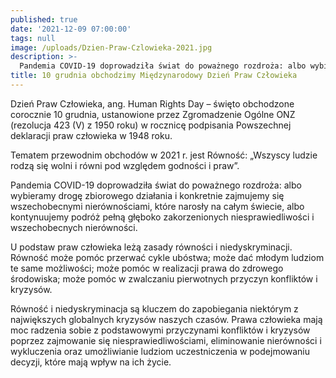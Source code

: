 ```yaml
---
published: true
date: '2021-12-09 07:00:00'
tags: null
image: /uploads/Dzien-Praw-Czlowieka-2021.jpg
description: >-
  Pandemia COVID-19 doprowadziła świat do poważnego rozdroża: albo wybieramy drogę zbiorowego działania i konkretnie zajmujemy się wszechobecnymi nierównościami, które narosły na całym świecie, albo kontynuujemy podróż pełną głęboko zakorzenionych niesprawiedliwości i wszechobecnych nierówności.
title: 10 grudnia obchodzimy Międzynarodowy Dzień Praw Człowieka
---
```


Dzień Praw Człowieka, ang. Human Rights Day – święto obchodzone corocznie 10 grudnia, ustanowione przez Zgromadzenie Ogólne ONZ (rezolucja 423 (V) z 1950 roku) w rocznicę podpisania Powszechnej deklaracji praw człowieka w 1948 roku. 

Tematem przewodnim obchodów w 2021 r. jest Równość: „Wszyscy ludzie rodzą się wolni i równi pod względem godności i praw”.

Pandemia COVID-19 doprowadziła świat do poważnego rozdroża: albo wybieramy drogę zbiorowego działania i konkretnie zajmujemy się wszechobecnymi nierównościami, które narosły na całym świecie, albo kontynuujemy podróż pełną głęboko zakorzenionych niesprawiedliwości i wszechobecnych nierówności.

U podstaw praw człowieka leżą zasady równości i niedyskryminacji. Równość może pomóc przerwać cykle ubóstwa; może dać młodym ludziom te same możliwości; może pomóc w realizacji prawa do zdrowego środowiska; może pomóc w zwalczaniu pierwotnych przyczyn konfliktów i kryzysów.

Równość i niedyskryminacja są kluczem do zapobiegania niektórym z największych globalnych kryzysów naszych czasów. Prawa człowieka mają moc radzenia sobie z podstawowymi przyczynami konfliktów i kryzysów poprzez zajmowanie się niesprawiedliwościami, eliminowanie nierówności i wykluczenia oraz umożliwianie ludziom uczestniczenia w podejmowaniu decyzji, które mają wpływ na ich życie.



